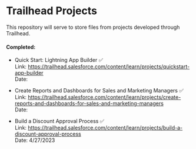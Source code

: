 # Trailhead Projects
This repository will serve to store files from projects developed through Trailhead.

#### Completed:
- Quick Start: Lightning App Builder ✅ <br>
Link: https://trailhead.salesforce.com/content/learn/projects/quickstart-app-builder <br>
Date:

- Create Reports and Dashboards for Sales and Marketing Managers ✅ <br>
Link: https://trailhead.salesforce.com/content/learn/projects/create-reports-and-dashboards-for-sales-and-marketing-managers <br>
Date:

- Build a Discount Approval Process ✅ <br>
Link: https://trailhead.salesforce.com/content/learn/projects/build-a-discount-approval-process <br>
Date: 4/27/2023

<!-- #### In Progress:
-  ⚠ <br>
Link: <br>
Date: -->